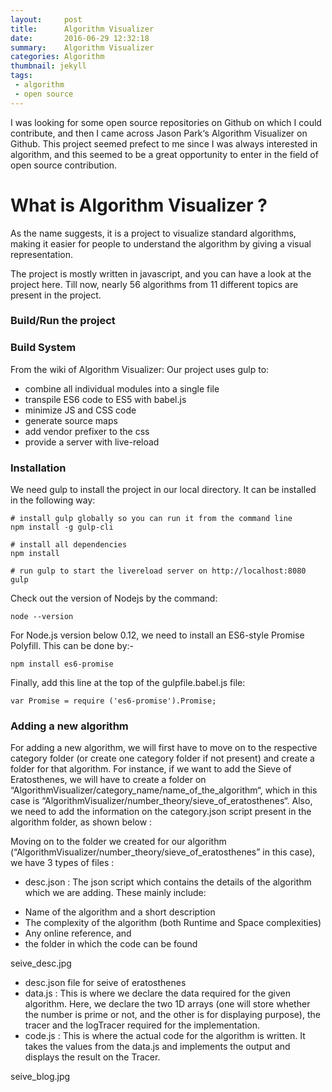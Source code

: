 ```yaml
---
layout:     post
title:      Algorithm Visualizer
date:       2016-06-29 12:32:18
summary:    Algorithm Visualizer
categories: Algorithm
thumbnail: jekyll
tags:
 - algorithm
 - open source
---
```


I was looking for some open source repositories on Github on which I could contribute, and then I came across Jason Park‘s Algorithm Visualizer on Github. This project seemed prefect to me since I was always interested in algorithm, and this seemed to be a great opportunity to enter in the field of open source contribution.

# What is Algorithm Visualizer ?

As the name suggests, it is a project to visualize standard algorithms, making it easier for people to understand the algorithm by giving a visual representation.



The project is mostly written in javascript, and you can have a look at the project here. Till now, nearly 56 algorithms from 11 different topics are present in the project.

### Build/Run the project

### Build System 

From the wiki of Algorithm Visualizer:
Our project uses gulp to:

* combine all individual modules into a single file
* transpile ES6 code to ES5 with babel.js
* minimize JS and CSS code
* generate source maps
* add vendor prefixer to the css
* provide a server with live-reload


### Installation

We need gulp to install the project in our local directory. It can be installed in the following way:

```
# install gulp globally so you can run it from the command line
npm install -g gulp-cli

# install all dependencies
npm install

# run gulp to start the livereload server on http://localhost:8080 
gulp
```

Check out the version of Nodejs by the command:

```
node --version
```

For Node.js version below 0.12, we need to install an ES6-style Promise Polyfill. This can be done by:-

```
npm install es6-promise
```

Finally, add this line at the top of the gulpfile.babel.js file:

```
var Promise = require ('es6-promise').Promise;
```

### Adding a new algorithm

For adding a new algorithm, we will first have to move on to the respective category folder (or create one category folder if not present) and create a folder for that algorithm. For instance, if we want to add the Sieve of Eratosthenes,  we will have to create a folder on “AlgorithmVisualizer/category_name/name_of_the_algorithm“, which in this case is “AlgorithmVisualizer/number_theory/sieve_of_eratosthenes“. Also, we need to add the information on the category.json script present in the algorithm folder, as shown below :



Moving on to the folder we created for our algorithm  (“AlgorithmVisualizer/number_theory/sieve_of_eratosthenes” in this case), we have 3 types of files :

* desc.json : The json script which contains the details of the algorithm which we are adding. These mainly include:
- Name of  the algorithm and a short description
- The complexity of the algorithm (both Runtime and Space complexities)
- Any online reference, and
- the folder in which the code can be found

seive_desc.jpg

- desc.json file for seive of eratosthenes
- data.js : This is where we declare the data required for the given algorithm. Here, we declare the two 1D arrays (one will store whether the number is prime or not, and the other is for displaying purpose), the tracer and the logTracer required for the implementation.
- code.js : This is where the actual code for the algorithm is written. It takes the values from the data.js and implements the output and displays the result on the Tracer.

seive_blog.jpg
